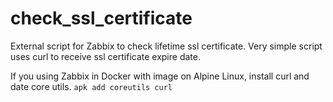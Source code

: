 # check_ssl_certificate
External script for Zabbix to check lifetime ssl certificate. 
Very simple script uses curl to receive ssl certificate expire date.

If you using Zabbix in Docker with image on Alpine Linux, install curl and date core utils.
```apk add coreutils curl```
